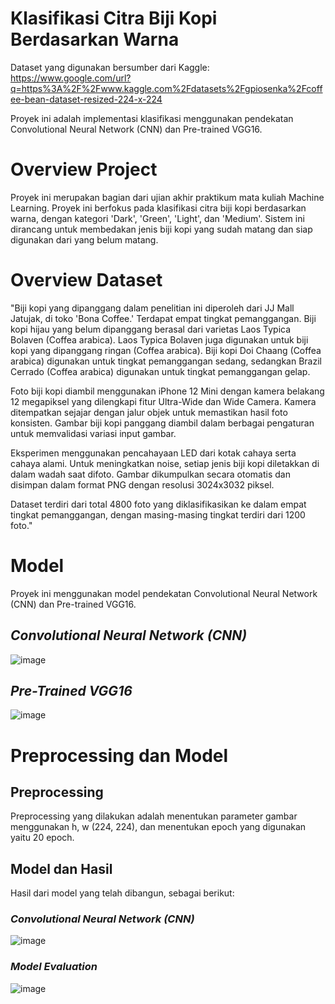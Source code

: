 # Klasifikasi Citra Biji Kopi Berdasarkan Warna
Dataset yang digunakan bersumber dari Kaggle: https://www.google.com/url?q=https%3A%2F%2Fwww.kaggle.com%2Fdatasets%2Fgpiosenka%2Fcoffee-bean-dataset-resized-224-x-224

Proyek ini adalah implementasi klasifikasi menggunakan pendekatan Convolutional Neural Network (CNN) dan Pre-trained VGG16.

# Overview Project
Proyek ini merupakan bagian dari ujian akhir praktikum mata kuliah Machine Learning. Proyek ini berfokus pada klasifikasi citra biji kopi berdasarkan warna, dengan kategori 'Dark', 'Green', 'Light', dan 'Medium'. Sistem ini dirancang untuk membedakan jenis biji kopi yang sudah matang dan siap digunakan dari yang belum matang.

# Overview Dataset
"Biji kopi yang dipanggang dalam penelitian ini diperoleh dari JJ Mall Jatujak, di toko 'Bona Coffee.' Terdapat empat tingkat pemanggangan. Biji kopi hijau yang belum dipanggang berasal dari varietas Laos Typica Bolaven (Coffea arabica). Laos Typica Bolaven juga digunakan untuk biji kopi yang dipanggang ringan (Coffea arabica). Biji kopi Doi Chaang (Coffea arabica) digunakan untuk tingkat pemanggangan sedang, sedangkan Brazil Cerrado (Coffea arabica) digunakan untuk tingkat pemanggangan gelap.

Foto biji kopi diambil menggunakan iPhone 12 Mini dengan kamera belakang 12 megapiksel yang dilengkapi fitur Ultra-Wide dan Wide Camera. Kamera ditempatkan sejajar dengan jalur objek untuk memastikan hasil foto konsisten. Gambar biji kopi panggang diambil dalam berbagai pengaturan untuk memvalidasi variasi input gambar.

Eksperimen menggunakan pencahayaan LED dari kotak cahaya serta cahaya alami. Untuk meningkatkan noise, setiap jenis biji kopi diletakkan di dalam wadah saat difoto. Gambar dikumpulkan secara otomatis dan disimpan dalam format PNG dengan resolusi 3024x3032 piksel.

Dataset terdiri dari total 4800 foto yang diklasifikasikan ke dalam empat tingkat pemanggangan, dengan masing-masing tingkat terdiri dari 1200 foto."

# Model 
Proyek ini menggunakan model pendekatan Convolutional Neural Network (CNN) dan Pre-trained VGG16.
## *Convolutional Neural Network (CNN)*

![image](https://github.com/user-attachments/assets/f5469ea0-c65d-4786-a8a6-4352e8bae62d)

## *Pre-Trained VGG16*
![image](https://github.com/user-attachments/assets/8fe633f1-7efd-4153-bdbb-9a1cf0524b41)


# Preprocessing dan Model
## Preprocessing 
Preprocessing yang dilakukan adalah menentukan parameter gambar menggunakan h, w (224, 224), dan menentukan epoch yang digunakan yaitu 20 epoch. 

## Model dan Hasil 
Hasil dari model yang telah dibangun, sebagai berikut:
### *Convolutional Neural Network (CNN)*
![image](https://github.com/user-attachments/assets/83aa275c-71e4-4ca4-9158-2d6eda31e518)
### *Model Evaluation*
![image](https://github.com/user-attachments/assets/daec0b40-feab-467e-a540-7dd08da9d683)



